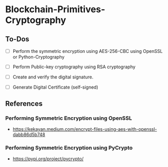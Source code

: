 # Blockchain-Primitives-Cryptography

## To-Dos

- [ ] Perform the symmetric encryption using AES-256-CBC using OpenSSL or Python-Cryptography
- [ ] Perform Public-key cryptography using RSA cryptography
- [ ] Create and verify the digital signature.
- [ ] Generate Digital Certificate (self-signed)


## References

### Performing Symmetric Encryption using OpenSSL

- https://kekayan.medium.com/encrypt-files-using-aes-with-openssl-dabb86d5b748

### Performing Symmetric Encryption using PyCrypto

- https://pypi.org/project/pycrypto/


